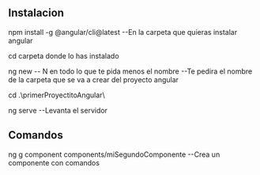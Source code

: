 
## Instalacion
npm install -g @angular/cli@latest          --En la carpeta que quieras instalar angular 

cd carpeta donde lo has instalado           

ng new                                     -- N en todo lo que te pida menos el nombre
                                           --Te pedira el nombre de la carpeta que se va a crear del proyecto angular

cd .\primerProyectitoAngular\

ng serve                                    --Levanta el servidor





## Comandos
ng g component components/miSegundoComponente             --Crea un componente con comandos
